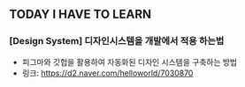 ## TODAY I HAVE TO LEARN

### [Design System] 디자인시스템을 개발에서 적용 하는법

- 피그마와 깃헙을 활용하여 자동화된 디자인 시스템을 구축하는 방법
- 링크: https://d2.naver.com/helloworld/7030870
